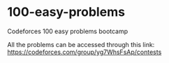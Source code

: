 # 100-easy-problems
Codeforces 100 easy problems bootcamp

All the problems can be accessed through this link: https://codeforces.com/group/yg7WhsFsAp/contests
